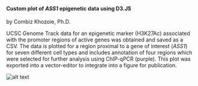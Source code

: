 #### Custom plot of *ASS1* epigenetic data using D3.JS

by Combiz Khozoie, Ph.D.

UCSC Genome Track data for an epigenetic marker (H3K27Ac) associated with the promoter regions of active genes was obtained and saved as a CSV.  The data is plotted for a region proximal to a gene of interest (*ASS1*) for seven different cell types and includes annotation of four regions which were selected for further analysis using ChIP-qPCR (purple).  This plot was  exported into a vector-editor to integrate into a figure for publication.

![alt text](https://github.com/thecombiz/ckd3jsass1plot/blob/master/screenshot/screenshot.png)